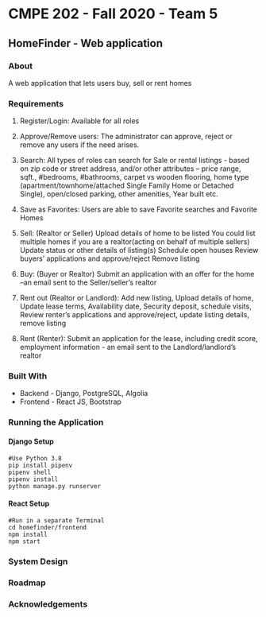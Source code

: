 # CMPE 202 - Fall 2020 - Team 5

## HomeFinder - Web application

### About

A web application that lets users buy, sell or rent homes

### Requirements

1. Register/Login: Available for all roles

2. Approve/Remove users: The administrator can approve, reject or remove any users if the
need arises.

3. Search: All types of roles can search for Sale or rental listings - based on zip code or street
address, and/or other attributes – price range, sqft., #bedrooms, #bathrooms, carpet vs
wooden flooring, home type (apartment/townhome/attached Single Family Home or Detached
Single), open/closed parking, other amenities, Year built etc.

4. Save as Favorites: Users are able to save Favorite searches and Favorite Homes

5. Sell: (Realtor or Seller)
Upload details of home to be listed
You could list multiple homes if you are a realtor(acting on behalf of multiple sellers)
Update status or other details of listing(s)
Schedule open houses
Review buyers’ applications and approve/reject
Remove listing

6. Buy: (Buyer or Realtor)
Submit an application with an offer for the home –an email sent to the Seller/seller’s realtor

7. Rent out (Realtor or Landlord): Add new listing, Upload details of home, Update lease terms,
Availability date, Security deposit, schedule visits, Review renter’s applications and
approve/reject, update listing details, remove listing

8. Rent (Renter): Submit an application for the lease, including credit score, employment
information - an email sent to the Landlord/landlord’s realtor

### Built With

* Backend - Django, PostgreSQL, Algolia
* Frontend - React JS, Bootstrap

### Running the Application 

#### Django Setup
```
#Use Python 3.8
pip install pipenv
pipenv shell 
pipenv install 
python manage.py runserver
```
#### React Setup
```
#Run in a separate Terminal
cd homefinder/frontend 
npm install
npm start
```

### System Design

### Roadmap

### Acknowledgements
